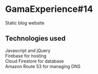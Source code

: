 # GamaExperience#14

Static blog website

## Technologies used

Javascript and jQuery  
Firebase for hosting  
Cloud Firestore for database  
Amazon Route 53 for managing DNS  